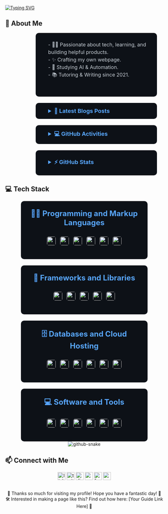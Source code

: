 <a href="https://git.io/typing-svg"><img src="https://readme-typing-svg.demolab.com?font=Fira+Code&size=30&duration=3000&pause=2000&color=4493F8&width=435&lines=Hello+World%2C+I'm+Duyen%F0%9F%91%8B%F0%9F%8F%BC" alt="Typing SVG" /></a>

<h2 align="left">💫 About Me</h2>

<div style="width: 100%; display: flex; justify-content: flex-end; padding-right: 20px; box-sizing: border-box;">
  <div style="width: 80%; max-width: 700px; margin-left: auto;">
    <div style="background-color: #0d1117; border-radius: 10px; padding: 25px; margin-bottom: 20px; box-sizing: border-box; text-align: left;">
      <p style="margin-top: 0; color: #c9d1d9; font-size: 16px; line-height: 1.5; margin-left: 15px;">
        - 👧🏻 Passionate about tech, learning, and building helpful products.<br>
        - ✨ Crafting my own webpage.<br>
        - 🌸 Studying AI & Automation.<br>
        - 📚 Tutoring & Writing since 2021.
      </p>
      <br>
    </div>
    <div style="background-color: #0d1117; border-radius: 10px; padding: 15px 25px; margin-bottom: 20px; box-sizing: border-box;">
      <details style="color: #58a6ff; font-family: -apple-system,BlinkMacSystemFont,Segoe UI,Helvetica,Arial,sans-serif,Apple Color Emoji,Segoe UI Emoji;">
        <summary style="font-size: 18px; font-weight: bold; cursor: pointer; text-align: left; margin-left: 15px;">&#128240 <b>Latest Blogs Posts</b></summary><br/>
      </details>
    </div>
    <div style="background-color: #0d1117; border-radius: 10px; padding: 15px 25px; margin-bottom: 20px; box-sizing: border-box;">
      <details style="color: #58a6ff; font-family: -apple-system,BlinkMacSystemFont,Segoe UI,Helvetica,Arial,sans-serif,Apple Color Emoji,Segoe UI Emoji;">
        <summary style="font-size: 18px; font-weight: bold; cursor: pointer; text-align: left; margin-left: 15px;">&#128187 <b>GitHub Activities</b></summary><br/>
      </details>
    </div>
    <div style="background-color: #0d1117; border-radius: 10px; padding: 25px; box-sizing: border-box;">
      <details style="color: #58a6ff; font-family: -apple-system,BlinkMacSystemFont,Segoe UI,Helvetica,Arial,sans-serif,Apple Color Emoji,Segoe UI Emoji;">
        <summary style="font-size: 18px; font-weight: bold; cursor: pointer; text-align: left; margin-left: 15px;">&#9889 <b>GitHub Stats</b></summary><br/>
        <div align="center">
          <img src="https://github-profile-trophy.vercel.app?username=justduyen&theme=darkhub&no-bg=false&no-frame=true" height="130" alt="trophy graph" />
        </div>
        <div align="center">
          <img src="https://github-readme-stats.vercel.app/api?username=justduyen&hide_title=true&hide_rank=true&show_icons=true&include_all_commits=true&count_private=true&disable_animations=true&theme=dark&locale=en&hide_border=true" height="130" alt="stats graph" />
          <img src="https://github-readme-stats.vercel.app/api/top-langs?username=justduyen&locale=en&hide_title=false&layout=compact&card_width=320&langs_count=5&theme=dark&hide_border=true" height="130" alt="languages graph" />
        </div>
      </details>
    </div>
  </div>
</div>

<h2 align="left">💻 Tech Stack</h2>

<div align="center">
  <div style="width: 80%; max-width: 700px; background-color: #0d1117; border-radius: 10px; padding: 25px; margin-bottom: 20px; box-sizing: border-box;">
    <h3 style="font-family: -apple-system,BlinkMacSystemFont,Segoe UI,Helvetica,Arial,sans-serif,Apple Color Emoji,Segoe UI Emoji; font-size: 24px; color: #58a6ff; margin-top: 0; margin-bottom: 25px; text-align: center;">
      👨‍💻 <span style="font-weight: bold;">Programming and Markup Languages</span>
    </h3>
    <p style="margin-top: 0; text-align: center;">
      <img style="margin: 5px; vertical-align: middle; height: 28px; border-radius: 5px;" alt="Python" src="https://img.shields.io/badge/Python-3776AB.svg?style=for-the-badge&logo=python&logoColor=white" />
      <img style="margin: 5px; vertical-align: middle; height: 28px; border-radius: 5px;" alt="JavaScript" src="https://img.shields.io/badge/JavaScript-F7DF1E.svg?style=for-the-badge&logo=javascript&logoColor=black" />
      <img style="margin: 5px; vertical-align: middle; height: 28px; border-radius: 5px;" alt="HTML" src="https://img.shields.io/badge/HTML-E34F26.svg?style=for-the-badge&logo=html5&logoColor=white" />
      <img style="margin: 5px; vertical-align: middle; height: 28px; border-radius: 5px;" alt="CSS" src="https://img.shields.io/badge/CSS-1572B6.svg?style=for-the-badge&logo=css3&logoColor=white" />
      <img style="margin: 5px; vertical-align: middle; height: 28px; border-radius: 5px;" alt="Powershell" src="https://img.shields.io/badge/PowerShell-5391FE.svg?style=for-the-badge&logo=powershell&logoColor=white" />
      <img style="margin: 5px; vertical-align: middle; height: 28px; border-radius: 5px;" alt="React" src="https://img.shields.io/badge/React-61DAFB.svg?style=for-the-badge&logo=react&logoColor=black" />
      </p>
  </div>

  <div style="width: 80%; max-width: 700px; background-color: #0d1117; border-radius: 10px; padding: 25px; margin-bottom: 20px; box-sizing: border-box;">
    <h3 style="font-family: -apple-system,BlinkMacSystemFont,Segoe UI,Helvetica,Arial,sans-serif,Apple Color Emoji,Segoe UI Emoji; font-size: 24px; color: #58a6ff; margin-top: 0; margin-bottom: 25px; text-align: center;">
      🧰 <span style="font-weight: bold;">Frameworks and Libraries</span>
    </h3>
    <p style="margin-top: 0; text-align: center;">
      <img style="margin: 5px; vertical-align: middle; height: 28px; border-radius: 5px;" alt="React" src="https://img.shields.io/badge/React-61DAFB.svg?style=for-the-badge&logo=react&logoColor=black" />
      <img style="margin: 5px; vertical-align: middle; height: 28px; border-radius: 5px;" alt="Vue.js" src="https://img.shields.io/badge/Vue.js-4FC08D.svg?style=for-the-badge&logo=vuedotjs&logoColor=white" />
      <img style="margin: 5px; vertical-align: middle; height: 28px; border-radius: 5px;" alt="Angular" src="https://img.shields.io/badge/Angular-DD0031.svg?style=for-the-badge&logo=angular&logoColor=white" />
      <img style="margin: 5px; vertical-align: middle; height: 28px; border-radius: 5px;" alt="Node.js" src="https://img.shields.io/badge/Node.js-339933.svg?style=for-the-badge&logo=node.js&logoColor=white" />
      <img style="margin: 5px; vertical-align: middle; height: 28px; border-radius: 5px;" alt="Express.js" src="https://img.shields.io/badge/Express.js-000000.svg?style=for-the-badge&logo=express&logoColor=white" />
      </p>
  </div>

  <div style="width: 80%; max-width: 700px; background-color: #0d1117; border-radius: 10px; padding: 25px; margin-bottom: 20px; box-sizing: border-box;">
    <h3 style="font-family: -apple-system,BlinkMacSystemFont,Segoe UI,Helvetica,Arial,sans-serif,Apple Color Emoji,Segoe UI Emoji; font-size: 24px; color: #58a6ff; margin-top: 0; margin-bottom: 25px; text-align: center;">
      🗄️ <span style="font-weight: bold;">Databases and Cloud Hosting</span>
    </h3>
    <p style="margin-top: 0; text-align: center;">
      <img style="margin: 5px; vertical-align: middle; height: 28px; border-radius: 5px;" alt="MySQL" src="https://img.shields.io/badge/MySQL-4479A1.svg?style=for-the-badge&logo=mysql&logoColor=white" />
      <img style="margin: 5px; vertical-align: middle; height: 28px; border-radius: 5px;" alt="PostgreSQL" src="https://img.shields.io/badge/PostgreSQL-316192.svg?style=for-the-badge&logo=postgresql&logoColor=white" />
      <img style="margin: 5px; vertical-align: middle; height: 28px; border-radius: 5px;" alt="MongoDB" src="https://img.shields.io/badge/MongoDB-47A248.svg?style=for-the-badge&logo=mongodb&logoColor=white" />
      <img style="margin: 5px; vertical-align: middle; height: 28px; border-radius: 5px;" alt="Firebase" src="https://img.shields.io/badge/Firebase-FFCA28.svg?style=for-the-badge&logo=firebase&logoColor=black" />
      <img style="margin: 5px; vertical-align: middle; height: 28px; border-radius: 5px;" alt="AWS" src="https://img.shields.io/badge/AWS-232F3E.svg?style=for-the-badge&logo=amazon-aws&logoColor=white" />
      <img style="margin: 5px; vertical-align: middle; height: 28px; border-radius: 5px;" alt="Google Cloud" src="https://img.shields.io/badge/Google%20Cloud-4285F4.svg?style=for-the-badge&logo=google-cloud&logoColor=white" />
      </p>
  </div>

  <div style="width: 80%; max-width: 700px; background-color: #0d1117; border-radius: 10px; padding: 25px; box-sizing: border-box;">
    <h3 style="font-family: -apple-system,BlinkMacSystemFont,Segoe UI,Helvetica,Arial,sans-serif,Apple Color Emoji,Segoe UI Emoji; font-size: 24px; color: #58a6ff; margin-top: 0; margin-bottom: 25px; text-align: center;">
      💻 <span style="font-weight: bold;">Software and Tools</span>
    </h3>
    <p style="margin-top: 0; text-align: center;">
      <img style="margin: 5px; vertical-align: middle; height: 28px; border-radius: 5px;" alt="VS Code" src="https://img.shields.io/badge/VS%20Code-007ACC.svg?style=for-the-badge&logo=visual-studio-code&logoColor=white" />
      <img style="margin: 5px; vertical-align: middle; height: 28px; border-radius: 5px;" alt="Figma" src="https://img.shields.io/badge/Figma-F24E1E.svg?style=for-the-badge&logo=figma&logoColor=white" />
      <img style="margin: 5px; vertical-align: middle; height: 28px; border-radius: 5px;" alt="GitHub" src="https://img.shields.io/badge/GitHub-181717.svg?style=for-the-badge&logo=github&logoColor=white" />
      <img style="margin: 5px; vertical-align: middle; height: 28px; border-radius: 5px;" alt="Git" src="https://img.shields.io/badge/Git-F05032.svg?style=for-the-badge&logo=git&logoColor=white" />
      <img style="margin: 5px; vertical-align: middle; height: 28px; border-radius: 5px;" alt="Obsidian" src="https://img.shields.io/badge/Obsidian-7C3AED.svg?style=for-the-badge&logo=obsidian&logoColor=white" />
      <img style="margin: 5px; vertical-align: middle; height: 28px; border-radius: 5px;" alt="Canva" src="https://img.shields.io/badge/Canva-00C4CC.svg?style=for-the-badge&logo=canva&logoColor=white" />
      </p>
  </div>
</div>

<div align="center">
  <picture>
    <source media="(prefers-color-scheme: dark)" srcset="https://github.com/cmduyen/justduyen/blob/output/github-snake-dark.svg" />
    <source media="(prefers-color-scheme: light)" srcset="https://github.com/cmduyen/justduyen/blob/output/ocean.gif" />
    <img alt="github-snake" src="https://github.com/cmduyen/justduyen/blob/output/github-snake.svg" />
  </picture>
</div>

<h2 align="left">📫 Connect with Me</h2>

<div align="center">
  <img src="https://img.shields.io/static/v1?message=LinkedIn&logo=linkedin&label=&color=0077B5&logoColor=white&labelColor=&style=for-the-badge" height="25" alt="linkedin logo" />
  <img src="https://img.shields.io/static/v1?message=Twitch&logo=twitch&label=&color=9146FF&logoColor=white&labelColor=&style=for-the-badge" height="25" alt="twitter logo" />
  <img src="https://img.shields.io/static/v1?message=Discord&logo=discord&label=&color=7289DA&logoColor=white&labelColor=&style=for-the-badge" height="25" alt="discord logo" />
  <img src="https://img.shields.io/static/v1?message=Youtube&logo=youtube&label=&color=FF0000&logoColor=white&labelColor=&style=for-the-badge" height="25" alt="youtube logo" />
  <img src="https://img.shields.io/static/v1?message=Facebook&logo=facebook&label=&color=1877F2&logoColor=white&labelColor=&style=for-the-badge" height="25" alt="facebook logo" />
  <img src="https://img.shields.io/static/v1?message=Gmail&logo=gmail&label=&color=D14836&logoColor=white&labelColor=&style=for-the-badge" height="25" alt="gmail logo" />
</div>
<br>
<p align="center">
  🌟 Thanks so much for visiting my profile! Hope you have a fantastic day! 👋<br>
  🛠️ Interested in making a page like this? Find out how here: [Your Guide Link Here] 🚀
</p>
